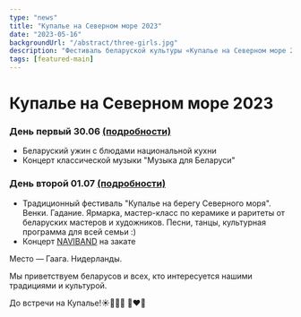 ```yaml
---
type: "news"
title: "Купалье на Северном море 2023"
date: "2023-05-16"
backgroundUrl: "/abstract/three-girls.jpg"
description: "Фестиваль беларуской культуры «Купалье на Северном море 2023»"
tags: [featured-main]
---
```


# Купалье на Северном море 2023

### День первый 30.06 [(подробности)](https://www.belarusians.nl/ru/events/kupalle-2023-2)
- Беларуский ужин с блюдами национальной кухни
- Концерт классической музыки "Музыка для Беларуси"

### День второй 01.07 [(подробности)](https://www.belarusians.nl/ru/events/kupalle-2023-2)
- Традиционный фестиваль "Купалье на берегу Северного моря". Венки. Гадание. Ярмарка, мастер-класс по керамике и раритеты от беларуских мастеров и художников. Песни, танцы, культурная программа для всей семьи :)
- Концерт [NAVIBAND](https://www.instagram.com/naviband/) на закате

Место — Гаага. Нидерланды.

Мы приветствуем беларусов и всех, кто интересуется нашими традициями и культурой.

До встречи на Купалье!☀️🌾🌸🔥 🤍❤️🤍